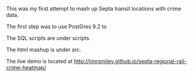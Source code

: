 This was my first attempt to mash up Septa transit locations with crime data.

The first step was to use PostGres 9.2 to 

The SQL scripts are under scripts.

The html mashup is under src.

The live demo is located at <a href="http://jimrsmiley.github.io/septa-regional-rail-crime-heatmap/">http://jimrsmiley.github.io/septa-regional-rail-crime-heatmap/</a>